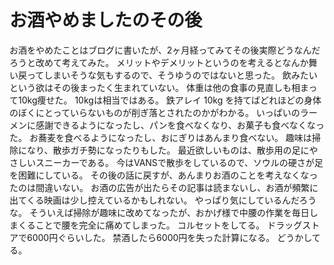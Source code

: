 # お酒やめましたのその後

お酒をやめたことはブログに書いたが、2ヶ月経ってみてその後実際どうなんだろうと改めて考えてみた。
メリットやデメリットというのを考えるとなんか舞い戻ってしまいそうな気もするので、そうゆうのではないと思った。
飲みたいという欲はその後まったく生まれていない。
体重は他の食事の見直しも相まって10kg痩せた。
10kgは相当ではある。
鉄アレイ 10kg を持てばどれほどの身体のぼくにとっていらないものが削ぎ落とされたのかがわかる。
いっぱいのラーメンに感謝できるようになったし、パンを食べなくなり、お菓子も食べなくなった。
お蕎麦を食べるようになったし、おにぎりはあんまり食べない。
趣味は掃除になり、散歩ガチ勢になったりもした。
最近欲しいものは、散歩用の足にやさしいスニーカーである。
今はVANSで散歩をしているので、ソウルの硬さが足を困難にしている。
その後の話に戻すが、あんまりお酒のことを考えなくなったのは間違いない。
お酒の広告が出たらその記事は読まないし、お酒が頻繁に出てくる映画は少し控えているかもしれない。
やっぱり気にしているんだろうな。
そういえば掃除が趣味に改めてなったが、おかげ様で中腰の作業を毎日しまくることで腰を完全に痛めてしまった。
コルセットをしてる。
ドラッグストアで6000円ぐらいした。
禁酒したら6000円を失った計算になる。
どうかしてる。